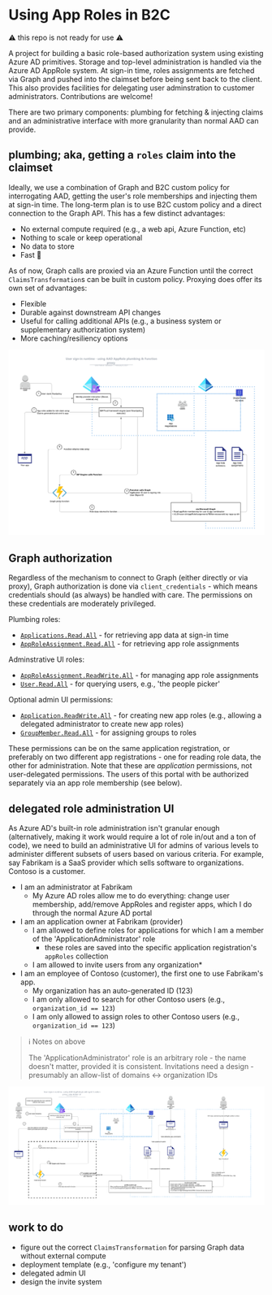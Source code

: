# Using App Roles in B2C

⚠️ this repo is not ready for use ⚠️

A project for building a basic role-based authorization system using existing Azure AD primitives. Storage and top-level administration is handled via the Azure AD AppRole system. At sign-in time, roles assignments are fetched via Graph and pushed into the claimset before being sent back to the client. This also provides facilities for delegating user adminstration to customer administrators. Contributions are welcome!

There are two primary components: plumbing for fetching & injecting claims and an administrative interface with more granularity than normal AAD can provide.

## plumbing; aka, getting a `roles` claim into the claimset

Ideally, we use a combination of Graph and B2C custom policy for interrogating AAD, getting the user's role memberships and injecting them at sign-in time. The long-term plan is to use B2C custom policy and a direct connection to the Graph API. This has a few distinct advantages:

- No external compute required (e.g., a web api, Azure Function, etc)
- Nothing to scale or keep operational
- No data to store
- Fast 🚀

As of now, Graph calls are proxied via an Azure Function until the correct `ClaimsTransformation`s can be built in custom policy. Proxying does offer its own set of advantages:

- Flexible
- Durable against downstream API changes
- Useful for calling additional APIs (e.g., a business system or supplementary authorization system)
- More caching/resiliency options

![diagram](docs/func-proxy-plumbing.png "function proxy runtime diagram")

## Graph authorization

Regardless of the mechanism to connect to Graph (either directly or via proxy), Graph authorization is done via `client_credentials` - which means credentials should (as always) be handled with care. The permissions on these credentials are moderately privileged.

Plumbing roles:

- [`Applications.Read.All`](https://docs.microsoft.com/en-us/graph/api/serviceprincipal-get?view=graph-rest-1.0&tabs=http) - for retrieving app data at sign-in time
- [`AppRoleAssignment.Read.All`](https://docs.microsoft.com/en-us/graph/api/serviceprincipal-list-approleassignments?view=graph-rest-1.0&tabs=http) - for retrieving app role assignments

Adminstrative UI roles:

- [`AppRoleAssignment.ReadWrite.All`](https://docs.microsoft.com/en-us/graph/api/serviceprincipal-post-approleassignments?view=graph-rest-1.0&tabs=http) - for managing app role assignments
- [`User.Read.All`](https://docs.microsoft.com/en-us/graph/api/user-list?view=graph-rest-1.0&tabs=http) - for querying users, e.g., 'the people picker'

Optional admin UI permissions:

- [`Application.ReadWrite.All`](https://docs.microsoft.com/en-us/graph/api/application-update?view=graph-rest-1.0&tabs=http) - for creating new app roles (e.g., allowing a delegated administrator to create new app roles)
- [`GroupMember.Read.All`](https://docs.microsoft.com/en-us/graph/api/group-list-members?view=graph-rest-1.0&tabs=http) - for assigning groups to roles

These permissions can be on the same application registration, or preferably on two different app registrations - one for reading role data, the other for administration. Note that these are *application* permissions, not user-delegated permissions. The users of this portal with be authorized separately via an app role membership (see below).

## delegated role administration UI

As Azure AD's built-in role administration isn't granular enough (alternatively, making it work would require a lot of role in/out and a ton of code), we need to build an administrative UI for admins of various levels to administer different subsets of users based on various criteria. For example, say Fabrikam is a SaaS provider which sells software to organizations. Contoso is a customer.

- I am an administrator at Fabrikam
  - My Azure AD roles allow me to do everything: change user membership, add/remove AppRoles and register apps, which I do through the normal Azure AD portal
- I am an application owner at Fabrikam (provider)
  - I am allowed to define roles for applications for which I am a member of the 'ApplicationAdministrator' role
    - these roles are saved into the specific application registration's `appRoles` collection
  - I am allowed to invite users from any organization*
- I am an employee of Contoso (customer), the first one to use Fabrikam's app.
  - My organization has an auto-generated ID (123)
  - I am only allowed to search for other Contoso users (e.g., `organization_id == 123`)
  - I am only allowed to assign roles to other Contoso users (e.g., `organization_id == 123`)

>ℹ️ Notes on above
>
> The 'ApplicationAdministrator' role is an arbitrary role - the name doesn't matter, provided it is consistent.
> Invitations need a design - presumably an allow-list of domains <-> organization IDs

![admin-diagram](docs/admin.png "admin diagram")

## work to do

- figure out the correct `ClaimsTransformation` for parsing Graph data without external compute
- deployment template (e.g., 'configure my tenant')
- delegated admin UI
- design the invite system
